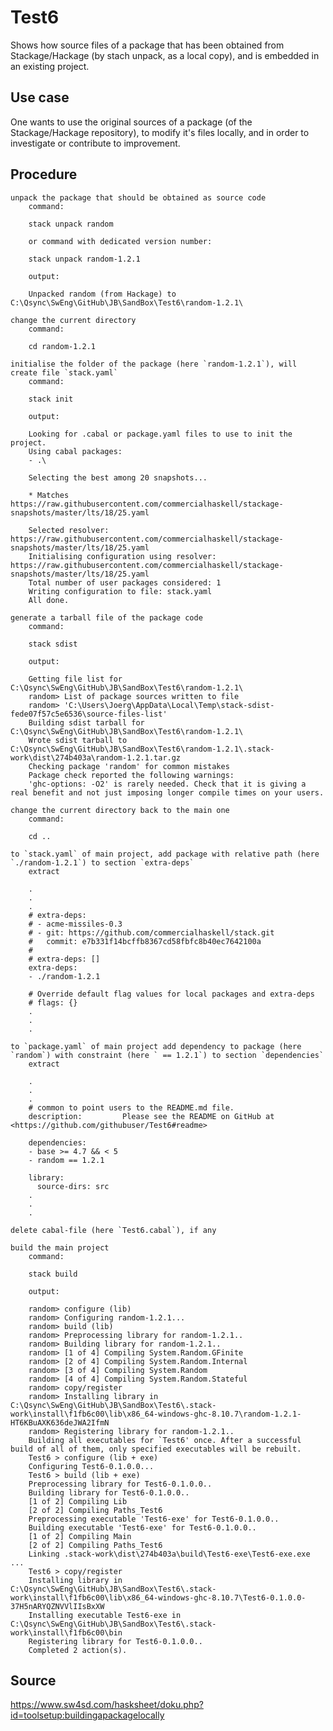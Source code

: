 # Test6

Shows how source files of a package that has been obtained from Stackage/Hackage (by stach unpack, as a local copy), and is embedded in an existing project.

## Use case

One wants to use the original sources of a package (of the Stackage/Hackage repository), to modify it's files locally, and in order to investigate or contribute to improvement.

## Procedure

    unpack the package that should be obtained as source code
        command:

        stack unpack random

        or command with dedicated version number:

        stack unpack random-1.2.1

        output:

        Unpacked random (from Hackage) to C:\Qsync\SwEng\GitHub\JB\SandBox\Test6\random-1.2.1\

    change the current directory
        command:

        cd random-1.2.1

    initialise the folder of the package (here `random-1.2.1`), will create file `stack.yaml`
        command:

        stack init

        output:

        Looking for .cabal or package.yaml files to use to init the project.
        Using cabal packages:
        - .\

        Selecting the best among 20 snapshots...

        * Matches https://raw.githubusercontent.com/commercialhaskell/stackage-snapshots/master/lts/18/25.yaml

        Selected resolver: https://raw.githubusercontent.com/commercialhaskell/stackage-snapshots/master/lts/18/25.yaml
        Initialising configuration using resolver: https://raw.githubusercontent.com/commercialhaskell/stackage-snapshots/master/lts/18/25.yaml
        Total number of user packages considered: 1
        Writing configuration to file: stack.yaml
        All done.

    generate a tarball file of the package code
        command:

        stack sdist

        output:

        Getting file list for C:\Qsync\SwEng\GitHub\JB\SandBox\Test6\random-1.2.1\
        random> List of package sources written to file
        random> 'C:\Users\Joerg\AppData\Local\Temp\stack-sdist-fede07f57c5e6536\source-files-list'
        Building sdist tarball for C:\Qsync\SwEng\GitHub\JB\SandBox\Test6\random-1.2.1\
        Wrote sdist tarball to C:\Qsync\SwEng\GitHub\JB\SandBox\Test6\random-1.2.1\.stack-work\dist\274b403a\random-1.2.1.tar.gz
        Checking package 'random' for common mistakes
        Package check reported the following warnings:
        'ghc-options: -O2' is rarely needed. Check that it is giving a real benefit and not just imposing longer compile times on your users.

    change the current directory back to the main one
        command:

        cd ..

    to `stack.yaml` of main project, add package with relative path (here `./random-1.2.1`) to section `extra-deps`
        extract

        .
        .
        .
        # extra-deps:
        # - acme-missiles-0.3
        # - git: https://github.com/commercialhaskell/stack.git
        #   commit: e7b331f14bcffb8367cd58fbfc8b40ec7642100a
        #
        # extra-deps: []
        extra-deps:
        - ./random-1.2.1

        # Override default flag values for local packages and extra-deps
        # flags: {}
        .
        .
        .

    to `package.yaml` of main project add dependency to package (here `random`) with constraint (here ` == 1.2.1`) to section `dependencies`
        extract

        .
        .
        .
        # common to point users to the README.md file.
        description:         Please see the README on GitHub at <https://github.com/githubuser/Test6#readme>

        dependencies:
        - base >= 4.7 && < 5
        - random == 1.2.1

        library:
          source-dirs: src
        .
        .
        .

    delete cabal-file (here `Test6.cabal`), if any

    build the main project
        command:

        stack build

        output:

        random> configure (lib)
        random> Configuring random-1.2.1...
        random> build (lib)
        random> Preprocessing library for random-1.2.1..
        random> Building library for random-1.2.1..     
        random> [1 of 4] Compiling System.Random.GFinite
        random> [2 of 4] Compiling System.Random.Internal
        random> [3 of 4] Compiling System.Random
        random> [4 of 4] Compiling System.Random.Stateful
        random> copy/register
        random> Installing library in C:\Qsync\SwEng\GitHub\JB\SandBox\Test6\.stack-work\install\f1fb6c00\lib\x86_64-windows-ghc-8.10.7\random-1.2.1-HT6KBuAXK636deJWA2IfmN
        random> Registering library for random-1.2.1..
        Building all executables for `Test6' once. After a successful build of all of them, only specified executables will be rebuilt.
        Test6 > configure (lib + exe)
        Configuring Test6-0.1.0.0...
        Test6 > build (lib + exe)
        Preprocessing library for Test6-0.1.0.0..
        Building library for Test6-0.1.0.0..
        [1 of 2] Compiling Lib
        [2 of 2] Compiling Paths_Test6
        Preprocessing executable 'Test6-exe' for Test6-0.1.0.0..
        Building executable 'Test6-exe' for Test6-0.1.0.0..
        [1 of 2] Compiling Main
        [2 of 2] Compiling Paths_Test6
        Linking .stack-work\dist\274b403a\build\Test6-exe\Test6-exe.exe ...
        Test6 > copy/register
        Installing library in C:\Qsync\SwEng\GitHub\JB\SandBox\Test6\.stack-work\install\f1fb6c00\lib\x86_64-windows-ghc-8.10.7\Test6-0.1.0.0-37H5nARYQZNVVlIIsBxXW
        Installing executable Test6-exe in C:\Qsync\SwEng\GitHub\JB\SandBox\Test6\.stack-work\install\f1fb6c00\bin
        Registering library for Test6-0.1.0.0..
        Completed 2 action(s).



## Source
https://www.sw4sd.com/hasksheet/doku.php?id=toolsetup:buildingapackagelocally

